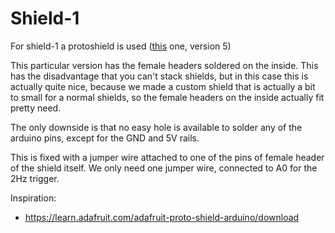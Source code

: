 # Shield-1

For shield-1 a protoshield is used ([this](https://www.adafruit.com/product/51) one, version 5)

This particular version has the female headers soldered on the inside. This has the disadvantage that you can't stack shields, but in this case this is actually quite nice, because we made a custom shield that is actually a bit to small for a normal shields, so the female headers on the inside actually fit pretty need.

The only downside is that no easy hole is available to solder any of the arduino pins, except for the GND and 5V rails.

This is fixed with a jumper wire attached to one of the pins of female header of the shield itself. We only need one jumper wire, connected to A0 for the 2Hz trigger.

Inspiration:
- https://learn.adafruit.com/adafruit-proto-shield-arduino/download
